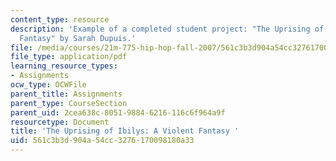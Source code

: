 ```yaml
---
content_type: resource
description: 'Example of a completed student project: "The Uprising of Ibilys: A Violent
  Fantasy" by Sarah Dupuis.'
file: /media/courses/21m-775-hip-hop-fall-2007/561c3b3d904a54cc3276170098180a33_dupuisfinal.pdf
file_type: application/pdf
learning_resource_types:
- Assignments
ocw_type: OCWFile
parent_title: Assignments
parent_type: CourseSection
parent_uid: 2cea638c-8051-9884-6216-116c6f964a9f
resourcetype: Document
title: 'The Uprising of Ibilys: A Violent Fantasy '
uid: 561c3b3d-904a-54cc-3276-170098180a33
---
```

